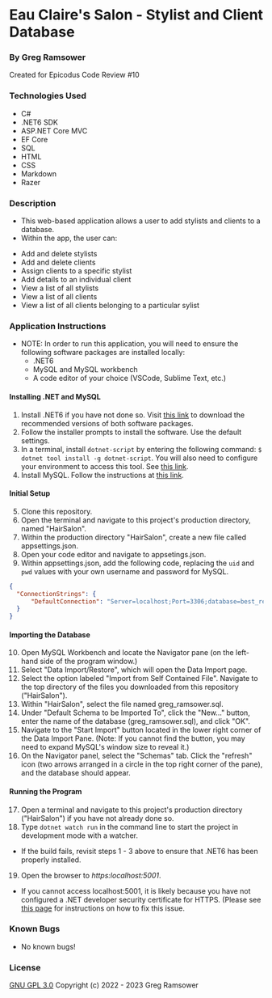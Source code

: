 # Eau Claire's Salon - Stylist and Client Database

### By Greg Ramsower

Created for Epicodus Code Review #10

### Technologies Used
  * C#
  * .NET6 SDK
  * ASP.NET Core MVC
  * EF Core
  * SQL
  * HTML
  * CSS
  * Markdown
  * Razer

### Description
* This web-based application allows a user to add stylists and clients to a database.
* Within the app, the user can:
- Add and delete stylists
- Add and delete clients
- Assign clients to a specific stylist
- Add details to an individual client
- View a list of all stylists
- View a list of all clients
- View a list of all clients belonging to a particular sylist

### Application Instructions
* NOTE: In order to run this application, you will need to ensure the following software packages are installed locally:
  - .NET6
  - MySQL and MySQL workbench
  - A code editor of your choice (VSCode, Sublime Text, etc.)

#### Installing .NET and MySQL
1. Install .NET6 if you have not done so. Visit [this link](https://dotnet.microsoft.com/en-us/download/dotnet/6.0) to download the recommended versions of both software packages.
2. Follow the installer prompts to install the software. Use the default settings.
3. In a terminal, install `dotnet-script` by entering the following command: `$ dotnet tool install -g dotnet-script`. You will also need to configure your environment to access this tool. See [this link](https://www.learnhowtoprogram.com/c-and-net/getting-started-with-c/installing-dotnet-script).
4. Install MySQL.  Follow the instructions at [this link](https://www.learnhowtoprogram.com/c-and-net/getting-started-with-c/installing-and-configuring-mysql).

#### Initial Setup 
5. Clone this repository.
6. Open the terminal and navigate to this project's production directory, named "HairSalon".
7. Within the production directory "HairSalon", create a new file called appsettings.json.
8. Open your code editor and navigate to appsetings.json.
9. Within appsettings.json, add the following code, replacing the `uid` and `pwd` values with your own username and password for MySQL.

```json
{
  "ConnectionStrings": {
      "DefaultConnection": "Server=localhost;Port=3306;database=best_restaurant_list;uid=[uid];pwd=[pwd];"
  }
}
```
#### Importing the Database 
10. Open MySQL Workbench and locate the Navigator pane (on the left-hand side of the program window.)
11. Select "Data Import/Restore", which will open the Data Import page.
12. Select the option labeled "Import from Self Contained File". Navigate to the top directory of the files you downloaded from this repository ("HairSalon").
13. Within "HairSalon", select the file named greg_ramsower.sql.
14. Under "Default Schema to be Imported To", click the "New..." button, enter the name of the database (greg_ramsower.sql), and click "OK".
15. Navigate to the "Start Import" button located in the lower right corner of the Data Import Pane. (Note: If you cannot find the button, you may need to expand MySQL's window size to reveal it.)
16. On the Navigator panel, select the "Schemas" tab. Click the "refresh" icon (two arrows arranged in a circle in the top right corner of the pane), and the database should appear.

#### Running the Program
17. Open a terminal and navigate to this project's production directory ("HairSalon") if you have not already done so.
18. Type `dotnet watch run` in the command line to start the project in development mode with a watcher.
* If the build fails, revisit steps 1 - 3 above to ensure that .NET6 has been properly installed.
19. Open the browser to _https:localhost:5001_. 
  * If you cannot access localhost:5001, it is likely because you have not configured a .NET developer security certificate for HTTPS. (Please see [this page](https://www.learnhowtoprogram.com/c-and-net-part-time/c-web-applications/redirecting-to-https-and-issuing-a-security-certificate) for instructions on how to fix this issue. 

### Known Bugs
  * No known bugs!
  
### License
[GNU GPL 3.0](https://choosealicense.com/licenses/gpl-3.0/) Copyright (c) 2022 - 2023 Greg Ramsower